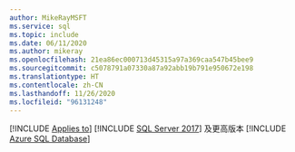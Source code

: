 ```yaml
---
author: MikeRayMSFT
ms.service: sql
ms.topic: include
ms.date: 06/11/2020
ms.author: mikeray
ms.openlocfilehash: 21ea86ec000713d45315a97a369caa547b45bee9
ms.sourcegitcommit: c5078791a07330a87a92abb19b791e950672e198
ms.translationtype: HT
ms.contentlocale: zh-CN
ms.lasthandoff: 11/26/2020
ms.locfileid: "96131248"
---
```

[!INCLUDE [Applies to](../../includes/applies-md.md)] [!INCLUDE [SQL Server 2017](_ss2017.md)] 及更高版本 [!INCLUDE [Azure SQL Database](../../includes/applies-to-version/_asdb.md)]
